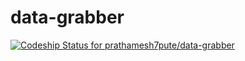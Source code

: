 data-grabber
============

[ ![Codeship Status for prathamesh7pute/data-grabber](https://codeship.com/projects/09630700-5189-0132-d013-6a4a03e15b82/status)](https://codeship.com/projects/48378)
